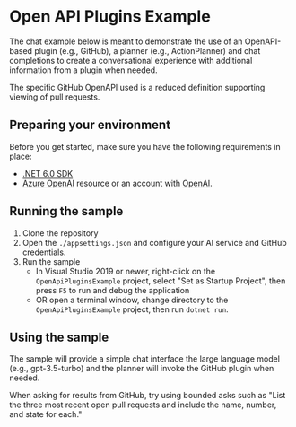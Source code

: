 ﻿# Open API Plugins Example
The chat example below is meant to demonstrate the use of an OpenAPI-based plugin (e.g., GitHub), a planner (e.g., ActionPlanner)
and chat completions to create a conversational experience with additional information from a plugin when needed.

The specific GitHub OpenAPI used is a reduced definition supporting viewing of pull requests.

## Preparing your environment
Before you get started, make sure you have the following requirements in place:
- [.NET 6.0 SDK](https://dotnet.microsoft.com/download/dotnet/6.0)
- [Azure OpenAI](https://aka.ms/oai/access) resource or an account with [OpenAI](https://platform.openai.com).

## Running the sample
1. Clone the repository
2. Open the `./appsettings.json` and configure your AI service and GitHub credentials.
3. Run the sample
   - In Visual Studio 2019 or newer, right-click on the `OpenApiPluginsExample` project, select "Set as Startup Project", then press `F5` to run and debug the application
   - OR open a terminal window, change directory to the `OpenApiPluginsExample` project, then run `dotnet run`.

## Using the sample
The sample will provide a simple chat interface the large language model (e.g., gpt-3.5-turbo) and the planner will invoke the GitHub plugin when needed.

When asking for results from GitHub, try using bounded asks such as "List the three most recent open pull requests and include the name, number, and state for each."